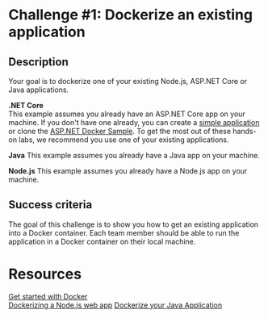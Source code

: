 # Challenge #1: Dockerize an existing application

## Description

Your goal is to dockerize one of your existing Node.js, ASP.NET Core or Java applications.

**.NET Core**  
This example assumes you already have an ASP.NET Core app on your machine. If you don't have one already, you can create a [simple application](https://www.asp.net/get-started) or clone the [ASP.NET Docker Sample](https://github.com/dotnet/dotnet-docker-samples/tree/master/aspnetapp). To get the most out of these hands-on labs, we recommend you use one of your existing applications. 

**Java**
This example assumes you already have a Java app on your machine. 

**Node.js**
This example assumes you already have a Node.js app on your machine. 

## Success criteria

The goal of this challenge is to show you how to get an existing application into a Docker container. Each team member should be able to run the application in a Docker container on their local machine. 

# Resources

[Get started with Docker](https://docs.docker.com/get-started/)  
[Dockerizing a Node.js web app](https://nodejs.org/en/docs/guides/nodejs-docker-webapp/)
[Dockerize your Java Application](https://runnable.com/docker/java/dockerize-your-java-application)